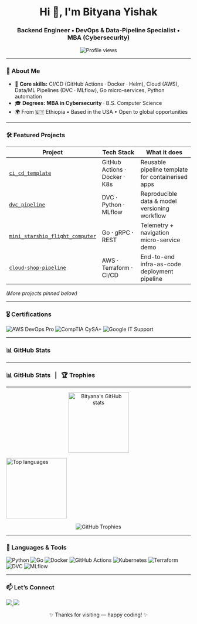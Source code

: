 <!-- Optional banner (replace with your own image or GIF) -->
<!-- <img src="your_banner.gif" width="100%" alt="Banner"/> -->

<h1 align="center">Hi&nbsp;👋, I'm Bityana Yishak</h1>
<h3 align="center">Backend Engineer • DevOps &amp; Data-Pipeline Specialist • MBA&nbsp;(Cybersecurity)</h3>

<p align="center">
  <img src="https://komarev.com/ghpvc/?username=Bityana&label=Profile%20views&color=0e75b6" alt="Profile views"/>
</p>

---

### 🚀 About Me
- 🔧 **Core skills:** CI/CD (GitHub Actions · Docker · Helm), Cloud (AWS), Data/ML Pipelines (DVC · MLflow), Go micro-services, Python automation  
- 🎓 **Degrees:** **MBA in Cybersecurity** · B.S. Computer Science  
- 🌍 From 🇪🇹 Ethiopia • Based in the USA • Open to global opportunities  

---

### 🛠️ Featured Projects
| Project | Tech Stack | What it does |
|---------|-----------|--------------|
| [`ci_cd_template`](https://github.com/Bityana/ci_cd_template) | GitHub Actions · Docker · K8s | Reusable pipeline template for containerised apps |
| [`dvc_pipeline`](https://github.com/Bityana/dvc_pipeline) | DVC · Python · MLflow | Reproducible data & model versioning workflow |
| [`mini_starship_flight_computer`](https://github.com/Bityana/mini_starship_flight_computer) | Go · gRPC · REST | Telemetry + navigation micro-service demo |
| [`cloud-shop-pipeline`](https://github.com/Bityana/cloud-shop-pipeline) | AWS · Terraform · CI/CD | End-to-end infra-as-code deployment pipeline |

*(More projects pinned below)*

---

### 🎖️ Certifications
![AWS DevOps Pro](https://img.shields.io/badge/AWS%20DevOps%20Pro-FF9900?style=flat-square&logo=amazon-aws&logoColor=white)
![CompTIA CySA+](https://img.shields.io/badge/CySA%2B-003366?style=flat-square&logo=comptia&logoColor=white)
![Google IT Support](https://img.shields.io/badge/Google%20IT%20Support-4285F4?style=flat-square&logo=google&logoColor=white)

---

### 📊 GitHub Stats
---

### 📊 GitHub Stats&nbsp;&nbsp;&nbsp;|&nbsp;&nbsp;&nbsp;🏆 Trophies

---

<p align="center">
  <!-- Main stats card (stars, commits, etc.) -->
  <img
    src="https://github-readme-stats.vercel.app/api?username=Bityana&show_icons=true&theme=default&hide=issues&count_private=true&include_all_commits=true"
    alt="Bityana's GitHub stats"
    height="165"
  />

  <!-- Optional: Top languages card -->
  <img
    src="https://github-readme-stats.vercel.app/api/top-langs/?username=Bityana&layout=compact&theme=default"
    alt="Top languages"
    height="165"
  />
</p>

<!-- Trophy card (achievements) -->
<p align="center">
  <img
    src="https://github-profile-trophy.vercel.app/?username=Bityana&theme=gruvbox&no-frame=true&margin-w=10"
    alt="GitHub Trophies"
  />
</p>

---

### 🧰 Languages &amp; Tools
![Python](https://img.shields.io/badge/Python-3776AB?style=flat-square&logo=python&logoColor=white)
![Go](https://img.shields.io/badge/Go-00ADD8?style=flat-square&logo=go&logoColor=white)
![Docker](https://img.shields.io/badge/Docker-2496ED?style=flat-square&logo=docker&logoColor=white)
![GitHub Actions](https://img.shields.io/badge/GitHub%20Actions-2088FF?style=flat-square&logo=github-actions&logoColor=white)
![Kubernetes](https://img.shields.io/badge/Kubernetes-326CE5?style=flat-square&logo=kubernetes&logoColor=white)
![Terraform](https://img.shields.io/badge/Terraform-623CE4?style=flat-square&logo=terraform&logoColor=white)
![DVC](https://img.shields.io/badge/DVC-945DD6?style=flat-square&logo=data-version-control&logoColor=white)
![MLflow](https://img.shields.io/badge/MLflow-0194E2?style=flat-square&logo=mlflow&logoColor=white)

---

### 📫 Let’s Connect
<a href="mailto:bityanahabtamu2000@gmail.com">
  <img src="https://img.shields.io/badge/Email%20Me-EA4335?style=for-the-badge&logo=gmail&logoColor=white"/>
</a>
<a href="https://linkedin.com/in/bityana-yishak-53a53717a">
  <img src="https://img.shields.io/badge/LinkedIn-0A66C2?style=for-the-badge&logo=linkedin&logoColor=white"/>
</a>

<p align="center">✨ Thanks for visiting — happy coding! ✨</p>
